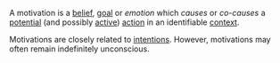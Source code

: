 A motivation is a [belief](https://github.com/gcassel/Modular-Organization-Terminology/blob/master/terms/belief.md), [goal](https://github.com/gcassel/Modular-Organization-Terminology/blob/master/terms/goal.md) or *emotion* which *causes* or *co-causes* a [potential](https://github.com/gcassel/Modular-Organization-Terminology/blob/master/terms/potential.md) (and possibly [active](https://github.com/gcassel/Modular-Organization-Terminology/blob/master/terms/active.md)) [action](https://github.com/gcassel/Modular-Organization-Terminology/blob/master/terms/action.md) in an identifiable [context](https://github.com/gcassel/Modular-Organization-Terminology/blob/master/terms/context.md).  
 
Motivations are closely related to [intentions](https://github.com/gcassel/Modular-Organization-Terminology/blob/master/terms/intention.md).  However, motivations may often remain indefinitely unconscious.
